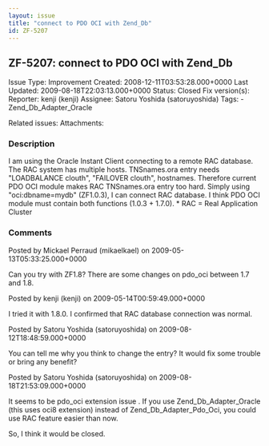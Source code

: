 ```yaml
---
layout: issue
title: "connect to PDO OCI with Zend_Db"
id: ZF-5207
---
```


ZF-5207: connect to PDO OCI with Zend\_Db
-----------------------------------------

 Issue Type: Improvement Created: 2008-12-11T03:53:28.000+0000 Last Updated: 2009-08-18T22:03:13.000+0000 Status: Closed Fix version(s): 
 Reporter:  kenji (kenji)  Assignee:  Satoru Yoshida (satoruyoshida)  Tags: - Zend\_Db\_Adapter\_Oracle
 
 Related issues: 
 Attachments: 
### Description

I am using the Oracle Instant Client connecting to a remote RAC database. The RAC system has multiple hosts. TNSnames.ora entry needs "LOADBALANCE clouth", "FAILOVER clouth", hostnames. Therefore current PDO OCI module makes RAC TNSnames.ora entry too hard. Simply using "oci:dbname=mydb" (ZF1.0.3), I can connect RAC database. I think PDO OCI module must contain both functions (1.0.3 + 1.7.0). \* RAC = Real Application Cluster

 

 

### Comments

Posted by Mickael Perraud (mikaelkael) on 2009-05-13T05:33:25.000+0000

Can you try with ZF1.8? There are some changes on pdo\_oci between 1.7 and 1.8.

 

 

Posted by kenji (kenji) on 2009-05-14T00:59:49.000+0000

I tried it with 1.8.0. I confirmed that RAC database connection was normal.

 

 

Posted by Satoru Yoshida (satoruyoshida) on 2009-08-12T18:48:59.000+0000

You can tell me why you think to change the entry? It would fix some trouble or bring any benefit?

 

 

Posted by Satoru Yoshida (satoruyoshida) on 2009-08-18T21:53:09.000+0000

It seems to be pdo\_oci extension issue . If you use Zend\_Db\_Adapter\_Oracle (this uses oci8 extension) instead of Zend\_Db\_Adapter\_Pdo\_Oci, you could use RAC feature easier than now.

So, I think it would be closed.

 

 